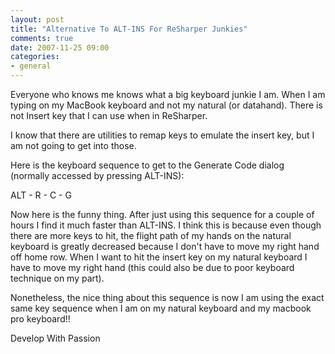 ```yaml
---
layout: post
title: "Alternative To ALT-INS For ReSharper Junkies"
comments: true
date: 2007-11-25 09:00
categories:
- general
---
```


Everyone who knows me knows what a big keyboard junkie I am. When I am typing on my MacBook keyboard and not my natural (or datahand). There is not Insert key that I can use when in ReSharper.

I know that there are utilities to remap keys to emulate the insert key, but I am not going to get into those.

Here is the keyboard sequence to get to the Generate Code dialog (normally accessed by pressing ALT-INS):

ALT - R - C - G

Now here is the funny thing. After just using this sequence for a couple of hours I find it much faster than ALT-INS. I think this is because even though there are more keys to hit, the flight path of my hands on the natural keyboard is greatly decreased because I don't have to move my right hand off home row. When I want to hit the insert key on my natural keyboard I have to move my right hand (this could also be due to poor keyboard technique on my part).

Nonetheless, the nice thing about this sequence is now I am using the exact same key sequence when I am on my natural keyboard and my macbook pro keyboard!!

 

Develop With Passion




